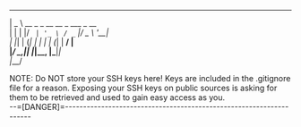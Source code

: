  ____                                                                       
 |  _ \  __ _ _ __   __ _  ___ _ __                                           
 | | | |/ _` | '_ \ / _` |/ _ \ '__|                                          
 | |_| | (_| | | | | (_| |  __/ |                                             
 |____/ \__,_|_| |_|\__, |\___|_|                                             
                    |___/                                                     

 NOTE: Do NOT store your SSH keys here!  Keys are included in the .gitignore  
 file for a reason.  Exposing your SSH keys on public sources is asking for   
 them to be retrieved and used to gain easy access as you.                    
--=[DANGER]=--------------------------------------------------------------------
